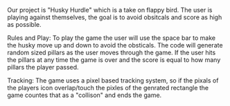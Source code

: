 Our project is "Husky Hurdle" which is a take on flappy bird. 
The user is playing against themselves, the goal is to avoid obsitcals 
and score as high as possible.

Rules and Play:
To play the game the user will use the space bar to make the husky move up and down to avoid the obsticals.
The code will generate random sized pillars as the user moves through the game.
If the user hits the pillars at any time the game is over and the score is equal to how many pillars the player passed.

Tracking:
The game uses a pixel based tracking system, so if the pixals of the players icon overlap/touch the pixles of the genrated 
rectangle the game countes that as a "collison" and ends the game. 